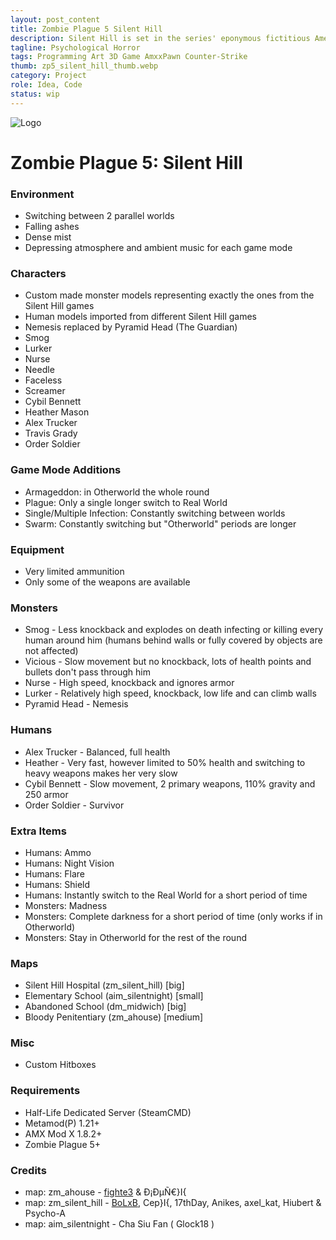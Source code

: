 ```yaml
---
layout: post_content
title: Zombie Plague 5 Silent Hill
description: Silent Hill is set in the series' eponymous fictitious American town
tagline: Psychological Horror
tags: Programming Art 3D Game AmxxPawn Counter-Strike
thumb: zp5_silent_hill_thumb.webp
category: Project
role: Idea, Code
status: wip
---
```

![Logo](https://1.bp.blogspot.com/-o0hEXzvB9WY/UI50JnAgtSI/AAAAAAAAALk/C-p1VVofD0c/s1600/dphclub.com_1203530122silent_hill_by_evilken26.webp)
# Zombie Plague 5: Silent Hill

### Environment
- Switching between 2 parallel worlds
- Falling ashes
- Dense mist
- Depressing atmosphere and ambient music for each game mode

### Characters
- Custom made monster models representing exactly the ones from the Silent Hill games
- Human models imported from different Silent Hill games
- Nemesis replaced by Pyramid Head (The Guardian)
- Smog
- Lurker
- Nurse
- Needle
- Faceless
- Screamer
- Cybil Bennett
- Heather Mason
- Alex Trucker
- Travis Grady
- Order Soldier

### Game Mode Additions
- Armageddon: in Otherworld the whole round
- Plague: Only a single longer switch to Real World
- Single/Multiple Infection: Constantly switching between worlds
- Swarm: Constantly switching but "Otherworld" periods are longer

### Equipment
- Very limited ammunition
- Only some of the weapons are available

### Monsters
- Smog         - Less knockback and explodes on death infecting or killing every human around him (humans behind walls or fully covered by objects are not affected)
- Vicious      - Slow movement but no knockback, lots of health points and bullets don't pass through him
- Nurse        - High speed, knockback and ignores armor
- Lurker       - Relatively high speed, knockback, low life and can climb walls
- Pyramid Head - Nemesis

### Humans ###
- Alex Trucker  - Balanced, full health
- Heather       - Very fast, however limited to 50% health and switching to heavy weapons makes her very slow
- Cybil Bennett - Slow movement, 2 primary weapons, 110% gravity and 250 armor
- Order Soldier - Survivor

### Extra Items
- Humans:   Ammo
- Humans:   Night Vision
- Humans:   Flare
- Humans:   Shield
- Humans:   Instantly switch to the Real World for a short period of time
- Monsters: Madness
- Monsters: Complete darkness for a short period of time (only works if in Otherworld)
- Monsters: Stay in Otherworld for the rest of the round

### Maps
- Silent Hill Hospital (zm_silent_hill) [big]
- Elementary School (aim_silentnight) [small]
- Abandoned School (dm_midwich) [big]
- Bloody Penitentiary (zm_ahouse) [medium]

### Misc
- Custom Hitboxes

### Requirements
- Half-Life Dedicated Server (SteamCMD)
- Metamod(P) 1.21+
- AMX Mod X 1.8.2+
- Zombie Plague 5+

### Credits
- map: zm_ahouse       - [fighte3](http://cs.gamebanana.com/maps/156238) & Ð¡ÐµÑ€}I{
- map: zm_silent_hill  - [BoLxB](http://cs.gamebanana.com/maps/140085), Cep}I{, 17thDay, Anikes, axel_kat, Hiubert & Psycho-A
- map: aim_silentnight - Cha Siu Fan ( Glock18 )